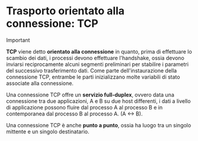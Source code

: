 # Trasporto orientato alla connessione: TCP

> [!IMPORTANT]
>
> **TCP** viene detto **orientato alla connessione** in quanto, prima di effettuare lo scambio dei dati, i processi devono effettuare l'handshake, ossia devono inviarsi reciprocamente alcuni segmenti preliminari per stabilire i parametri del successivo trasferimento dati. Come parte dell'instaurazione della connessione TCP, entrambe le parti inizializzano molte variabili di stato associate alla connessione.

Una connessione TCP offre un **servizio full-duplex**, ovvero data una connessione tra due applicazioni, A e B su due host differenti,  i dati a livello di applicazione possono fluire dal processo A al processo B e in contemporanea dal processo B al processo A. (A <-> B).

Una connessione TCP è anche **punto a punto**, ossia ha luogo tra un singolo mittente e un singolo destinatario.

